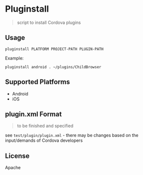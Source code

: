 # Pluginstall

> script to install Cordova plugins

## Usage

    pluginstall PLATFORM PROJECT-PATH PLUGIN-PATH

Example:

    pluginstall android . ~/plugins/ChildBrowser

## Supported Platforms

* Android
* iOS

## plugin.xml Format

> to be finished and specified

see `test/plugin/plugin.xml` - there may be changes based on the input/demands
of Cordova developers

## License

Apache

